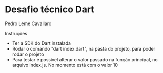 <main>
    <h1>Desafio técnico Dart</h1>
    <p>Pedro Leme Cavallaro</p>
    <p>Instruções</p>
    <ul>
        <li>Ter a SDK do Dart instalada</li>
        <li>Rodar o comando "dart index.dart", na pasta do projeto, para poder rodar o projeto</li>
        <li>Para testar é possível alterar o valor passado na função principal, no arquivo index.js. No momento está com o valor 10</li>
    </ul>
</main>

